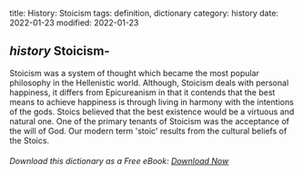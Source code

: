 title: History: Stoicism
tags: definition, dictionary
category: history
date: 2022-01-23
modified: 2022-01-23

## _history_ Stoicism-
Stoicism was a system of thought which became the
most popular philosophy in the Hellenistic world. Although, Stoicism
deals with personal happiness, it differs from Epicureanism in that it
contends that the best means to achieve happiness is through living in
harmony with the intentions of the gods. Stoics believed that the
best existence would be a virtuous and natural one. One of the
primary tenants of Stoicism was the acceptance of the will of God. Our
modern term 'stoic' results from the cultural beliefs of the Stoics.


###### Download *this* dictionary as a Free eBook: [Download Now]({static}static/SerfHistoryDictionary.pdf)

